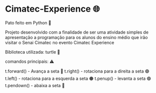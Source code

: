 # Cimatec-Experience 🌐

Pato feito em Python 🦆

Projeto desenvolvido com a finalidade de ser uma atividade simples de apresentação a programação para os alunos do ensino médio que irão visitar o Senai Cimatec no evento Cimatec Experience

Biblioteca utilizada: turtle 🐢

comandos principais: ⚠️

t.forward() - Avança a seta 🔴
t.right() - rotaciona para a direita a seta 🟣
t.left() - rotaciona para a esquerda a seta 🟠
t.penup() - levanta a seta 🟢
t.pendown() - abaixa a seta 🔵
